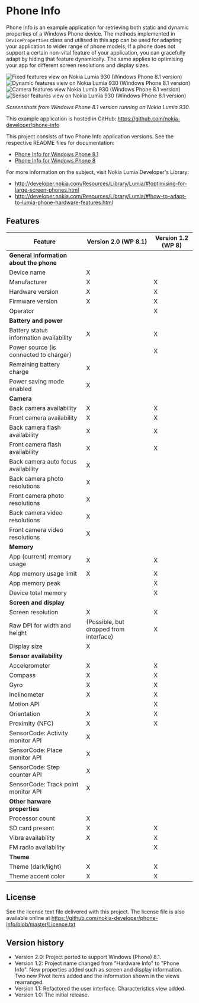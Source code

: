 Phone Info
==========

Phone Info is an example application for retrieving both static and dynamic
properties of a Windows Phone device. The methods implemented in
`DeviceProperties` class and utilised in this app can be used for adapting your
application to wider range of phone models; If a phone does not support a 
certain non-vital feature of your application, you can gracefully adapt by hiding
that feature dynamically. The same applies to optimising your app for different
screen resolutions and display sizes.

![Fixed features view on Nokia Lumia 930 (Windows Phone 8.1 version)](https://raw.github.com/nokia-developer/phone-info/master/doc/screenshots_wp8_1/pi_fixed_small.png)&nbsp;
![Dynamic features view on Nokia Lumia 930 (Windows Phone 8.1 version)](https://raw.github.com/nokia-developer/phone-info/master/doc/screenshots_wp8_1/pi_dynamic_small.png)&nbsp;
![Camera features view Nokia Lumia 930 (Windows Phone 8.1 version)](https://raw.github.com/nokia-developer/phone-info/master/doc/screenshots_wp8_1/pi_camera_1_small.png)&nbsp;
![Sensor features view on Nokia Lumia 930 (Windows Phone 8.1 version)](https://raw.github.com/nokia-developer/phone-info/master/doc/screenshots_wp8_1/pi_sensors_2_small.png)

*Screenshots from Windows Phone 8.1 version running on Nokia Lumia 930.*

This example application is hosted in GitHub:
https://github.com/nokia-developer/phone-info

This project consists of two Phone Info application versions. See the respective
README files for documentation:

* [Phone Info for Windows Phone 8.1](https://github.com/nokia-developer/phone-info/blob/master/PhoneInfoWP8_1/README.md)
* [Phone Info for Windows Phone 8](https://github.com/nokia-developer/phone-info/blob/master/PhoneInfoWP8/README.md)

For more information on the subject, visit Nokia Lumia Developer's Library:

* http://developer.nokia.com/Resources/Library/Lumia/#!optimising-for-large-screen-phones.html
* http://developer.nokia.com/Resources/Library/Lumia/#!how-to-adapt-to-lumia-phone-hardware-features.html


Features
-------------------------------------------------------------------------------

| **Feature** | **Version 2.0 (WP 8.1)** | **Version 1.2 (WP 8)** |
| ----------- | ------------------------ | ---------------------- |
| **General information about the phone** | | |
| Device name | X | |
| Manufacturer | X | X |
| Hardware version | X | X |
| Firmware version | X | X |
| Operator | | X |
| **Battery and power** | | |
| Battery status information availability | X | X |
| Power source (is connected to charger) | | X |
| Remaining battery charge | X | |
| Power saving mode enabled | X | |
| **Camera** | | |
| Back camera availability | X | X |
| Front camera availability | X | X |
| Back camera flash availability | X | X |
| Front camera flash availability | X | X |
| Back camera auto focus availability | X | |
| Back camera photo resolutions | X | |
| Front camera photo resolutions | X | |
| Back camera video resolutions | X | |
| Front camera video resolutions | X | |
| **Memory** | | |
| App (current) memory usage | X | X |
| App memory usage limit | X | X |
| App memory peak | | X |
| Device total memory | | X |
| **Screen and display** | | |
| Screen resolution | X | X |
| Raw DPI for width and height | (Possible, but dropped from interface) | X |
| Display size | X | |
| **Sensor availability** | | |
| Accelerometer | X | X |
| Compass | X | X |
| Gyro | X | X |
| Inclinometer | X | X |
| Motion API | | X |
| Orientation | X | X |
| Proximity (NFC) | X | X |
| SensorCode: Activity monitor API | X | |
| SensorCode: Place monitor API | X | |
| SensorCode: Step counter API | X | |
| SensorCode: Track point monitor API | X | |
| **Other harware properties** | | |
| Processor count | X | |
| SD card present | X | X |
| Vibra availability | X | X |
| FM radio availability | | X |
| **Theme** | | |
| Theme (dark/light) | X | X |
| Theme accent color | X | X |


License
-------------------------------------------------------------------------------

See the license text file delivered with this project. The license file is also
available online at
https://github.com/nokia-developer/phone-info/blob/master/Licence.txt


Version history
-------------------------------------------------------------------------------

* Version 2.0: Project ported to support Windows (Phone) 8.1.
* Version 1.2: Project name changed from "Hardware Info" to "Phone Info". New
  properties added such as screen and display information. Two new Pivot items
  added and the information shown in the views rearranged.
* Version 1.1: Refactored the user interface. Characteristics view added.
* Version 1.0: The initial release.

